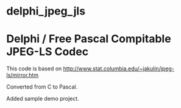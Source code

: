 # delphi_jpeg_jls
Delphi / Free Pascal Compitable  JPEG-LS Codec
====
This code is based on http://www.stat.columbia.edu/~jakulin/jpeg-ls/mirror.htm  

Converted from C to Pascal.

Added sample demo project.



